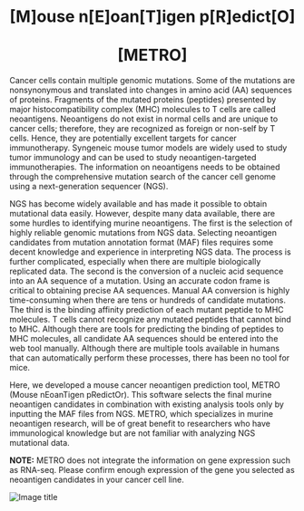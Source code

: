 # <center> [M]ouse n[E]oan[T]igen p[R]edict[O] <br><br>[METRO]</center>
 

Cancer cells contain multiple genomic mutations. Some of the mutations are nonsynonymous and translated into changes in amino acid (AA) sequences of proteins. Fragments of the mutated proteins (peptides) presented by major histocompatibility complex (MHC) molecules to T cells are called neoantigens. Neoantigens do not exist in normal cells and are unique to cancer cells; therefore, they are recognized as foreign or non-self by T cells. Hence, they are potentially excellent targets for cancer immunotherapy. Syngeneic mouse tumor models are widely used to study tumor immunology and can be used to study neoantigen-targeted immunotherapies. The information on neoantigens needs to be obtained through the comprehensive mutation search of the cancer cell genome using a next-generation sequencer (NGS).

NGS has become widely available and has made it possible to obtain mutational data easily. However, despite many data available, there are some hurdles to identifying murine neoantigens. The first is the selection of highly reliable genomic mutations from NGS data. Selecting neoantigen candidates from mutation annotation format (MAF) files requires some decent knowledge and experience in interpreting NGS data. The process is further complicated, especially when there are multiple biologically replicated data. The second is the conversion of a nucleic acid sequence into an AA sequence of a mutation. Using an accurate codon frame is critical to obtaining precise AA sequences. Manual AA conversion is highly time-consuming when there are tens or hundreds of candidate mutations. The third is the binding affinity prediction of each mutant peptide to MHC molecules. T cells cannot recognize any mutated peptides that cannot bind to MHC. Although there are tools for predicting the binding of peptides to MHC molecules, all candidate AA sequences should be entered into the web tool manually. Although there are multiple tools available in humans that can automatically perform these processes, there has been no tool for mice.

Here, we developed a mouse cancer neoantigen prediction tool, METRO (Mouse nEoanTigen pRedictOr). This software selects the final murine neoantigen candidates in combination with existing analysis tools only by inputting the MAF files from NGS. METRO, which specializes in murine neoantigen research, will be of great benefit to researchers who have immunological knowledge but are not familiar with analyzing NGS mutational data.
 
**NOTE:** METRO does not integrate the information on gene expression such as RNA-seq. Please confirm enough expression of the gene you selected as neoantigen candidates in your cancer cell line.

![Image title](https://github.com/CCBR/METRO/blob/main/data/METRO_logo.png?raw=true)
